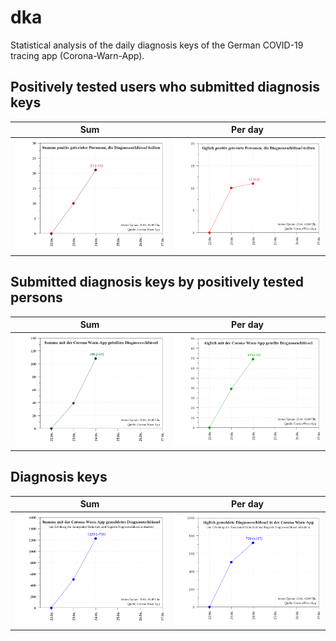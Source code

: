 # dka
Statistical analysis of the daily diagnosis keys of the German COVID-19 tracing app (Corona-Warn-App).

## Positively tested users who submitted diagnosis keys

Sum                               |  Per day
:--------------------------------:|:----------------------------------:
![](plot_sum_users.png)           |  ![](plot_num_users.png)

## Submitted diagnosis keys by positively tested persons
Sum                               |  Per day
:--------------------------------:|:----------------------------------:
 ![](plot_sum_keys_submitted.png) |  ![](plot_num_keys_submitted.png)

## Diagnosis keys
Sum                               |  Per day
:--------------------------------:|:----------------------------------:
 ![](plot_keys_sum.png)           |  ![](plot_keys.png)
 
